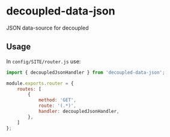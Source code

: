 # decoupled-data-json

JSON data-source for decoupled

## Usage

In `config/SITE/router.js` use:

```js
import { decoupledJsonHandler } from 'decoupled-data-json';

module.exports.router = {
    routes: [
        {
            method: 'GET',
            route: '(.*)',
            handler: decoupledJsonHandler,
        },
    ]
};
```
